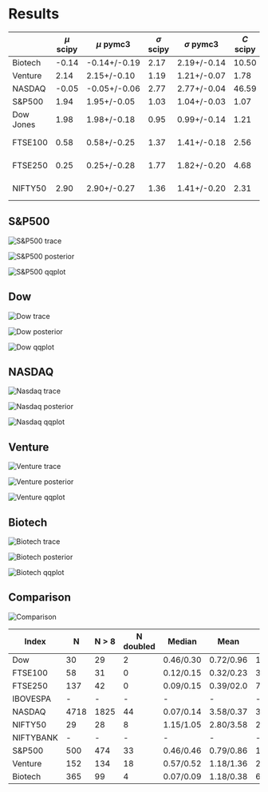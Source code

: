# Results

|           |$\mu$ scipy |   $\mu$ pymc3     |  $\sigma$ scipy  |   $\sigma$ pymc3    |   $C$ scipy     |   $C$ pymc3      |  best distribution | sum square_error |
| ------------- | ------------- | ------------- | ------------- | ------------- | ------------- |------------- |------------- |------------- |
| Biotech   | -0.14   | -0.14+/-0.19   |   2.17        |  2.19+/-0.14     |   10.50       | 11.50+/-4.00   |      lognorm       |    0.011887     |
| Venture   |  2.14   |  2.15+/-0.10   |   1.19        |  1.21+/-0.07     |    1.78       |  1.82+/-0.22   |      lognorm       |    0.005744     |     
| NASDAQ    | -0.05   | -0.05+/-0.06   |   2.77        |  2.77+/-0.04     |   46.59       | 47.16+/-5.80   |      lognorm       |    0.005792     |
| S&P500    |  1.94   |  1.95+/-0.05   |   1.03        |  1.04+/-0.03     |    1.07       |  1.39+/-0.07   |      lognorm       |    0.002876     |
| Dow Jones |  1.98   |  1.98+/-0.18   |   0.95        |  0.99+/-0.14     |    1.21       |  1.32+/-0.33   |       cauchy (lognorm)      |    0.156360 (0.196270)    |
| FTSE100   |  0.58   |  0.58+/-0.25   |   1.37        |  1.41+/-0.18     |    2.56       |  2.68+/-0.99   |       expon  (lognorm)       |    0.694053 (0.706687)     |
| FTSE250   |  0.25   |  0.25+/-0.28   |   1.77        |  1.82+/-0.20     |    4.68       |  5.66+/-3.15   |       exponpow (lognorm)    |    0.425529 (0.527496)    |
| NIFTY50   |  2.90   |  2.90+/-0.27   |   1.36        |  1.41+/-0.20     |    2.31       |  2.71+/-1.16   |       expon (lognorm)       |    0.101994 (0.102374)     |


## S&P500

![S&P500 trace](media/pymc3_trace_sp500.png)

![S&P500 posterior](media/pymc3_posterior_sp500.png)

![S&P500 qqplot](media/qqplot_sp500.png)

## Dow

![Dow trace](media/pymc3_trace_dow.png)

![Dow posterior](media/pymc3_posterior_dow.png)

![Dow qqplot](media/qqplot_dow.png)

## NASDAQ

![Nasdaq trace](media/pymc3_trace_nasdaq.png)

![Nasdaq posterior](media/pymc3_posterior_nasdaq.png)

![Nasdaq qqplot](media/qqplot_nasdaq.png)

## Venture

![Venture trace](media/pymc3_trace_venture.png)

![Venture posterior](media/pymc3_posterior_venture.png)

![Venture qqplot](media/qqplot_venture.png)

## Biotech

![Biotech trace](media/pymc3_trace_biotech.png)

![Biotech posterior](media/pymc3_posterior_biotech.png)

![Biotech qqplot](media/qqplot_biotech.png)

## Comparison

![Comparison](media/distribution_comparison.png)

|     Index     | N | N > 8 | N doubled |Median | Mean | Std  | C |
| ------------- | ------------- | ------------- | ------------- | ------------- | ------------- |------------- |------------- |
| Dow           |  30 |  29 | 2  | 0.46/0.30  | 0.72/0.96  | 1.20/2.14   |  1.22 | 
| FTSE100       |  58 |  31 | 0  | 0.12/0.15  | 0.32/0.23  | 3.64/0.33   |  2.56 |
| FTSE250       | 137 |  42 | 0  | 0.09/0.15  | 0.39/02.0  | 7.54/0.23   |  4.09 |
| IBOVESPA      | -   | -   | -  | -          |  -         | -           |  -    |  
| NASDAQ        |4718 |1825 |44  | 0.07/0.14  | 3.58/0.37  | 338.83/1.08 | 48.93 |
| NIFTY50       |  29 |  28 | 8  | 1.15/1.05  | 2.80/3.58  |  2.90/8.69  |  2.21 |
| NIFTYBANK     |  -  |  -  | -  | -          | -          | -           |  -    |
| S&P500        | 500 | 474 | 33 | 0.46/0.46  | 0.79/0.86  | 1.46/1.76   |  1.40 |
| Venture       | 152 | 134 | 18 | 0.57/0.52  | 1.18/1.36  | 2.13/2.95   |  1.80 |
| Biotech       | 365 |  99 |  4 | 0.07/0.09  | 1.18/0.38  | 60.84/0.79  | 15.80 |
